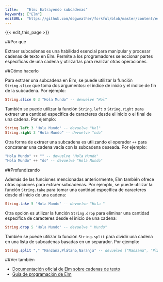 ```yaml
---
title:    "Elm: Extrayendo subcadenas"
keywords: ["Elm"]
editURL:  "https://github.com/dogweather/forkful/blob/master/content/es/elm/extracting-substrings.md"
---
```


{{< edit_this_page >}}

##Por qué

Extraer subcadenas es una habilidad esencial para manipular y procesar cadenas de texto en Elm. Permite a los programadores seleccionar partes específicas de una cadena y utilizarlas para realizar otras operaciones.

##Cómo hacerlo

Para extraer una subcadena en Elm, se puede utilizar la función `String.slice` que toma dos argumentos: el índice de inicio y el índice de fin de la subcadena. Por ejemplo:

```Elm
String.slice 0 3 "Hola Mundo" -- devuelve "Hol"
```

También se puede utilizar la función `String.left` o `String.right` para extraer una cantidad específica de caracteres desde el inicio o el final de una cadena. Por ejemplo:

```Elm
String.left 3 "Hola Mundo" -- devuelve "Hol"
String.right 3 "Hola Mundo" -- devuelve "ndo"
```

Otra forma de extraer una subcadena es utilizando el operador `++` para concatenar una cadena vacía con la subcadena deseada. Por ejemplo:

```Elm
"Hola Mundo" ++ "" -- devuelve "Hola Mundo"
"Hola Mundo" ++ "do" -- devuelve "Hola Mundo"
```

##Profundizando

Además de las funciones mencionadas anteriormente, Elm también ofrece otras opciones para extraer subcadenas. Por ejemplo, se puede utilizar la función `String.take` para tomar una cantidad específica de caracteres desde el inicio de una cadena:

```Elm
String.take 5 "Hola Mundo" -- devuelve "Hola "
```

Otra opción es utilizar la función `String.drop` para eliminar una cantidad específica de caracteres desde el inicio de una cadena:

```Elm
String.drop 5 "Hola Mundo" -- devuelve " Mundo"
```

También se puede utilizar la función `String.split` para dividir una cadena en una lista de subcadenas basadas en un separador. Por ejemplo:

```Elm
String.split "," "Manzana,Plátano,Naranja" -- devuelve ["Manzana", "Plátano", "Naranja"]
```

##Ver también

- [Documentación oficial de Elm sobre cadenas de texto](https://elm-lang.org/docs/strings)
- [Guía de programación de Elm](https://www.elm-tutorial.org/es/)